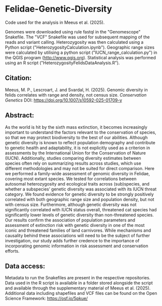 # Felidae-Genetic-Diversity
Code used for the analysis in Meeus et al. (2025).

Genomes were downloaded using rule fastql in the "Genomescope" Snakefile. The "VCF" Snakefile was used for subsequent mapping of the reads and variant calling. Heterozygosity was then calculated using a Python script ("HeterozygosityCalculation.ipynb"). Geographic range sizes were calculated by utilising a python script ("IUCN_range_calculation.py") in the QGIS program (http://www.qgis.org). Statistical analysis was performed using an R script ("HeterozygosityFelidsDataAnalysis.R").

## Citation:
Meeus, M. P., Lescroart, J. and Svardal, H. (2025). Genomic diversity in felids correlates with range and density, not census size. _Conservation Genetics_ DOI: https://doi.org/10.1007/s10592-025-01709-y

## Abstract:

As the world is hit by the sixth mass extinction, it becomes increasingly important to understand the factors relevant to the conservation of species, so that we may protect biodiversity to the best of our abilities. Although genetic diversity is known to reflect population demography and contribute to genetic health and adaptability, it is not explicitly used as a criterion in assessments by the International Union for the Conservation of Nature (IUCN). Additionally, studies comparing diversity estimates between species often rely on summarizing results across studies, which use different methodologies and may not be suited for direct comparison. Here we performed a family-wide assessment of genomic diversity in Felidae, covering most extant species. We tested for correlations between autosomal heterozygosity and ecological traits across (sub)species, and whether a subspecies’ genetic diversity was associated with its IUCN threat category. We found evidence for genetic diversity to be strongly positively correlated with both geographic range size and population density, but not with census size. Furthermore, although genetic diversity was not significantly correlated with IUCN status overall, threatened cat species had significantly lower levels of genetic diversity than non-threatened species. Our results confirm the association of population parameters and assessment of extinction risk with genetic diversity in one of the most iconic and threatened families of land carnivores. While mechanisms and causality behind these associations will need to be the subject of further investigation, our study adds further credence to the importance of incorporating genomic information in risk assessment and conservation efforts.



## Data access:

Metadata to run the Snakefiles are present in the respective repositories. Data used in the R script is available in a folder stored alongside the script and available through the supplementary material of Meeus et al. (2025). 
Additional data including shapefiles and VCF files can be found on the Open Science Framework: https://osf.io/5pkue/
